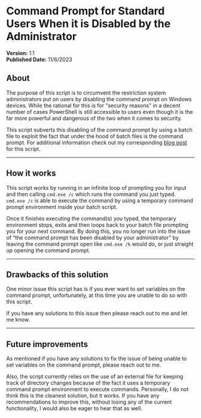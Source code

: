 # Command Prompt for Standard Users When it is Disabled by the Administrator
**Version:** 1.1<br />
**Published Date:** 11/6/2023

About
----------------------
The purpose of this script is to circumvent the restriction system 
administrators put on users by disabling the command prompt on Windows 
devices. While the rational for this is for "security reasons" in a decent
number of cases PowerShell is still accessible to users even though it is 
the far more powerful and dangerous of the two when it comes to security.

This script subverts this disabling of the command prompt by using a batch
file to exploit the fact that under the hood of batch files is the command 
prompt. For additional information check out my corresponding 
[blog post](https://chiefwithcolorfulshoes.com/blog/How_to_fix_-_The_Command_Prompt_Has_been_Disabled_by_your_Administrator_-_Without_Access_to_an_Administrator_Account) 
for this script.
________________

How it works
---------------
This script works by running in an infinite loop of prompting you for input
and then calling ` cmd.exe /c ` which runs the command you just typed. 
`cmd.exe /c` is able to execute the command by using a temporary command 
prompt environment inside your batch script. 

Once it finishes executing the command(s) you typed, the temporary 
environment stops, exits and then loops back to your batch file prompting 
you for your next command. By doing this, you no longer run into the issue 
of “the command prompt has been disabled by your administrator” by leaving 
the command prompt open like `cmd.exe /k` would do, or just straight up 
opening the command prompt. 
___________________

Drawbacks of this solution
-------------------------
One minor issue this script has is if you ever want to set variables on the
command prompt, unfortunately, at this time you are unable to do so with 
this script. 

If you have any solutions to this issue then please reach out to me and 
let me know. 
_______________

Future improvements
---------------
As mentioned if you have any solutions to fix the issue of being unable to 
set variables on the command prompt, please reach out to me. 

Also, the script currently relies on the use of an external file for keeping
track of directory changes because of the fact it uses a temporary command
prompt environment to execute commands. Personally, I do not think this is 
the cleanest solution, but it works. If you have any recommendations to 
improve this, without losing any of the current functionality, I would 
also be eager to hear that as well.
